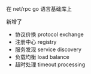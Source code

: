 在 net/rpc go 语言基础库上 

新增了
- 协议价换 protocol exchange 
- 注册中心 registry 
- 服务发现 service discovery 
- 负载均衡 load balance 
- 超时处理 timeout processing 

